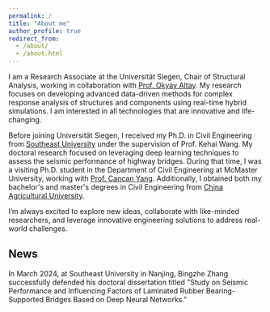 ```yaml
---
permalink: /
title: "About me"
author_profile: true
redirect_from: 
  - /about/
  - /about.html
---
```


I am a Research Associate at the Universität Siegen, Chair of Structural Analysis, working in collaboration with [Prof. Okyay Altay](https://www.bau.uni-siegen.de/subdomains/baustatik/mitarbeiter/altay/index.html). My research focuses on developing advanced data-driven methods for complex response analysis of structures and components using real-time hybrid simulations. I am interested in all technologies that are innovative and life-changing.

Before joining Universität Siegen, I received my Ph.D. in Civil Engineering from [Southeast University](https://www.seu.edu.cn/english/) under the supervision of Prof. Kehai Wang. My doctoral research focused on leveraging deep learning techniques to assess the seismic performance of highway bridges. During that time, I was a visiting Ph.D. student in the Department of Civil Engineering at McMaster University, working with [Prof. Cancan Yang](https://www.eng.mcmaster.ca/civil/faculty/dr-cancan-yang/). Additionally, I obtained both my bachelor's and master's degrees in Civil Engineering from [China Agricultural University](http://en.cau.edu.cn/).

I’m always excited to explore new ideas, collaborate with like-minded researchers, and leverage innovative engineering solutions to address real-world challenges. 

News
------
In March 2024, at Southeast University in Nanjing, Bingzhe Zhang successfully defended his doctoral dissertation titled "Study on Seismic Performance and Influencing Factors of Laminated Rubber Bearing-Supported Bridges Based on Deep Neural Networks." 
